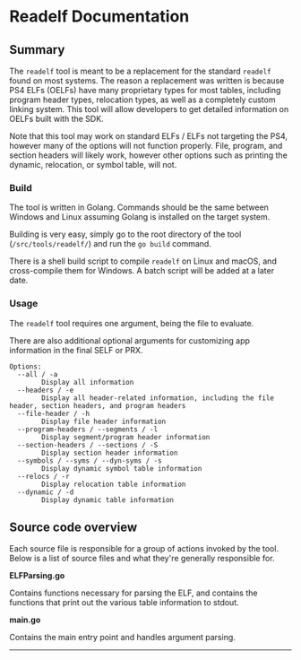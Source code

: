 # Readelf Documentation

## Summary
The `readelf` tool is meant to be a replacement for the standard `readelf` found on most systems. The reason a replacement was written is because PS4 ELFs (OELFs) have many proprietary types for most tables, including program header types, relocation types, as well as a completely custom linking system. This tool will allow developers to get detailed information on OELFs built with the SDK.

Note that this tool may work on standard ELFs / ELFs not targeting the PS4, however many of the options will not function properly. File, program, and section headers will likely work, however other options such as printing the dynamic, relocation, or symbol table, will not.

### Build
The tool is written in Golang. Commands should be the same between Windows and Linux assuming Golang is installed on the target system.

Building is very easy, simply go to the root directory of the tool (`/src/tools/readelf/`) and run the `go build` command.

There is a shell build script to compile `readelf` on Linux and macOS, and cross-compile them for Windows. A batch script will be added at a later date.

### Usage
The `readelf` tool requires one argument, being the file to evaluate.

There are also additional optional arguments for customizing app information in the final SELF or PRX.

```
Options:
  --all / -a
        Display all information
  --headers / -e
        Display all header-related information, including the file header, section headers, and program headers
  --file-header / -h
        Display file header information
  --program-headers / --segments / -l
        Display segment/program header information
  --section-headers / --sections / -S
        Display section header information
  --symbols / --syms / --dyn-syms / -s
        Display dynamic symbol table information
  --relocs / -r
        Display relocation table information
  --dynamic / -d
        Display dynamic table information
```

## Source code overview
Each source file is responsible for a group of actions invoked by the tool. Below is a list of source files and what they're generally responsible for.

**ELFParsing.go**

Contains functions necessary for parsing the ELF, and contains the functions that print out the various table information to stdout.

**main.go**

Contains the main entry point and handles argument parsing.

***
